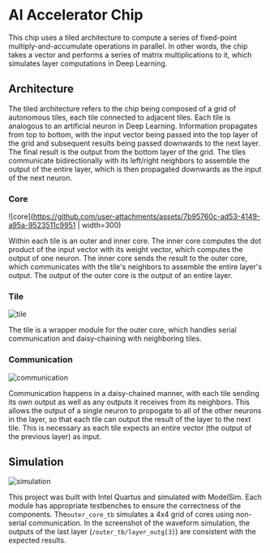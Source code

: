 # AI Accelerator Chip
This chip uses a tiled architecture to compute a series of fixed-point multiply-and-accumulate operations in parallel. In other words, the chip takes a vector and performs a series of matrix multiplications to it, which simulates layer computations in Deep Learning.

## Architecture
The tiled architecture refers to the chip being composed of a grid of autonomous tiles, each tile connected to adjacent tiles. Each tile is analogous to an artificial neuron in Deep Learning. Information propagates from top to bottom, with the input vector being passed into the top layer of the grid and subsequent results being passed downwards to the next layer. The final result is the output from the bottom layer of the grid. The tiles communicate bidirectionally with its left/right neighbors to assemble the output of the entire layer, which is then propagated downwards as the input of the next neuron.

### Core
![core](https://github.com/user-attachments/assets/7b95760c-ad53-4149-a95a-9523511c9951 | width=300)

Within each tile is an outer and inner core. The inner core computes the dot product of the input vector with its weight vector, which computes the output of one neuron. The inner core sends the result to the outer core, which communicates with the tile's neighbors to assemble the entire layer's output. The output of the outer core is the output of an entire layer.

### Tile
![tile](https://github.com/user-attachments/assets/f79e64b1-447e-4610-b977-9152285abb6a)

The tile is a wrapper module for the outer core, which handles serial communication and daisy-chaining with neighboring tiles.

### Communication
![communication](https://github.com/user-attachments/assets/e84fdda9-44a4-4e8d-815a-24957a629c1b)

Communication happens in a daisy-chained manner, with each tile sending its own output as well as any outputs it receives from its neighbors. This allows the output of a single neuron to propogate to all of the other neurons in the layer, so that each tile can output the result of the layer to the next tile. This is necessary as each tile expects an entire vector (the output of the previous layer) as input.

## Simulation
![simulation](https://github.com/user-attachments/assets/777a461a-29c3-47b6-b213-9c8971cac383)

This project was built with Intel Quartus and simulated with ModelSim. Each module has appropriate testbenches to ensure the correctness of the components. The`outer_core_tb` simulates a 4x4 grid of cores using non-serial communication. In the screenshot of the waveform simulation, the outputs of the last layer (`/outer_tb/layer_outg[3]`) are consistent with the expected results.

